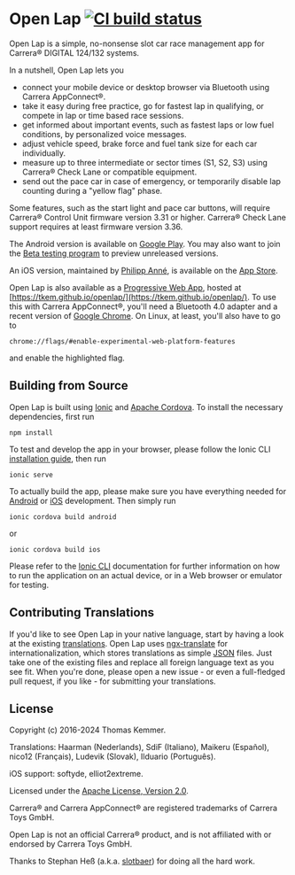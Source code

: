 # Open Lap [![CI build status](https://img.shields.io/github/actions/workflow/status/tkem/openlap/ci.yml)](https://github.com/tkem/openlap/actions/workflows/ci.yml)

Open Lap is a simple, no-nonsense slot car race management app for
Carrera® DIGITAL 124/132 systems.

In a nutshell, Open Lap lets you

- connect your mobile device or desktop browser via Bluetooth using
  Carrera AppConnect®.
- take it easy during free practice, go for fastest lap in qualifying,
  or compete in lap or time based race sessions.
- get informed about important events, such as fastest laps or low
  fuel conditions, by personalized voice messages.
- adjust vehicle speed, brake force and fuel tank size for each car
  individually.
- measure up to three intermediate or sector times (S1, S2, S3) using
  Carrera® Check Lane or compatible equipment.
- send out the pace car in case of emergency, or temporarily disable
  lap counting during a "yellow flag" phase.

Some features, such as the start light and pace car buttons, will
require Carrera® Control Unit firmware version 3.31 or higher.
Carrera® Check Lane support requires at least firmware version 3.36.

The Android version is available on [Google
Play](https://play.google.com/store/apps/details?id=at.co.kemmer.openlap).
You may also want to join the [Beta testing
program](https://play.google.com/apps/testing/at.co.kemmer.openlap) to
preview unreleased versions.

An iOS version, maintained by [Philipp
Anné](https://itunes.apple.com/us/developer/id965549566), is available
on the [App
Store](https://itunes.apple.com/us/app/open-lap/id1448048406).

Open Lap is also available as a [Progressive Web
App](https://en.wikipedia.org/wiki/Progressive_web_applications),
hosted at
[https://tkem.github.io/openlap/](https://tkem.github.io/openlap/).
To use this with Carrera AppConnect®, you'll need a Bluetooth 4.0
adapter and a recent version of
[Google Chrome](https://www.google.com/chrome).  On Linux, at least,
you'll also have to go to

```
chrome://flags/#enable-experimental-web-platform-features
```

and enable the highlighted flag.


Building from Source
------------------------------------------------------------------------

Open Lap is built using [Ionic](https://ionicframework.com/) and
[Apache Cordova](https://cordova.apache.org/).  To install the
necessary dependencies, first run

```
npm install
```

To test and develop the app in your browser, please follow the Ionic
CLI [installation
guide](https://ionicframework.com/docs/installation/cli), then run


```
ionic serve
```

To actually build the app, please make sure you have everything needed
for [Android](https://ionicframework.com/docs/installation/android) or
[iOS](https://ionicframework.com/docs/installation/ios) development.
Then simply run

```
ionic cordova build android
```

or

```
ionic cordova build ios
```

Please refer to the [Ionic CLI](https://ionicframework.com/docs/cli/)
documentation for further information on how to run the application on
an actual device, or in a Web browser or emulator for testing.


Contributing Translations
------------------------------------------------------------------------

If you'd like to see Open Lap in your native language, start by having
a look at the existing [translations](./src/assets/i18n).  Open Lap
uses [ngx-translate](http://www.ngx-translate.com/) for
internationalization, which stores translations as simple
[JSON](http://www.json.org/) files.  Just take one of the existing
files and replace all foreign language text as you see fit.  When
you're done, please open a new issue - or even a full-fledged pull
request, if you like - for submitting your translations.


License
------------------------------------------------------------------------

Copyright (c) 2016-2024 Thomas Kemmer.

Translations: Haarman (Nederlands), SdiF (Italiano), Maikeru
(Español), nico12 (Français), Ludevik (Slovak), Ilduario (Português).

iOS support: softyde, elliot2extreme.

Licensed under the [Apache License, Version
2.0](http://www.apache.org/licenses/LICENSE-2.0).

Carrera® and Carrera AppConnect® are registered trademarks of Carrera
Toys GmbH.

Open Lap is not an official Carrera® product, and is not affiliated
with or endorsed by Carrera Toys GmbH.

Thanks to Stephan Heß (a.k.a. [slotbaer](http://www.slotbaer.de/)) for
doing all the hard work.
